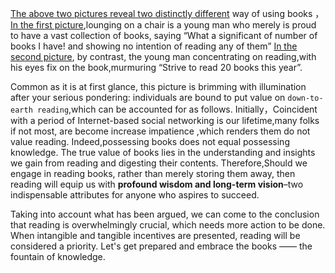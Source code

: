 <u>The above two pictures reveal two distinctly different</u> way of using books ，<u>In the first picture</u>,lounging on a chair is a young man who merely is  proud to have a vast collection of books, saying “What a significant of number of books I have! and showing no intention of reading any of them”   <u>In the second picture</u>, by contrast, the young man concentrating on reading,with his eyes fix on the book,murmuring “Strive to read 20 books this year”.


Common as it is at first glance, this picture is brimming with illumination after your serious pondering: individuals are bound to put value on  `down-to-earth reading`,which can be accounted for as follows. Initially，Coincident with a period of Internet-based social networking is our lifetime,many folks if not most, are become increase impatience ,which renders them do not value reading. Indeed,possessing books does not equal possessing knowledge. The true value of books lies in the understanding and insights we gain from reading and digesting their contents. Therefore,Should we engage in reading books, rather than merely storing them away, then reading will equip us with **profound wisdom and long-term vision**–two indispensable attributes for anyone who aspires to succeed.



Taking into account what has been argued, we can come to the conclusion that reading is overwhelmingly crucial, which needs more action to be done. When intangible and tangible incentives are presented, reading will be considered a priority. Let's get prepared and embrace the books —— the fountain of knowledge. 
